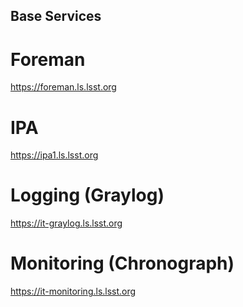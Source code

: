 ## Base Services

# Foreman
https://foreman.ls.lsst.org

# IPA
https://ipa1.ls.lsst.org

# Logging (Graylog)
https://it-graylog.ls.lsst.org

# Monitoring (Chronograph)
https://it-monitoring.ls.lsst.org
